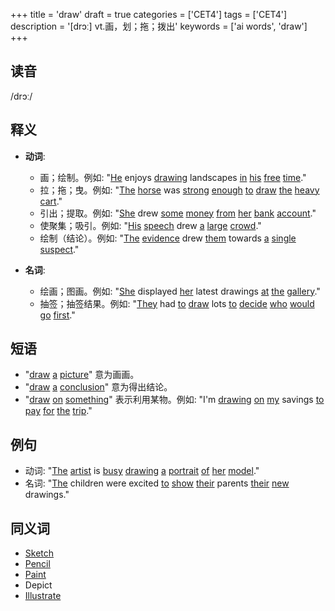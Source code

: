 +++
title = 'draw'
draft = true
categories = ['CET4']
tags = ['CET4']
description = '[drɔː] vt.画，划；拖；拨出'
keywords = ['ai words', 'draw']
+++

## 读音
/drɔː/

## 释义
- **动词**:
  - 画；绘制。例如: "[He](/zh/post/he/) enjoys [drawing](/zh/post/drawing/) landscapes [in](/zh/post/in/) [his](/zh/post/his/) [free](/zh/post/free/) [time](/zh/post/time/)."
  - 拉；拖；曳。例如: "[The](/zh/post/the/) [horse](/zh/post/horse/) was [strong](/zh/post/strong/) [enough](/zh/post/enough/) [to](/zh/post/to/) [draw](/zh/post/draw/) [the](/zh/post/the/) [heavy](/zh/post/heavy/) [cart](/zh/post/cart/)."
  - 引出；提取。例如: "[She](/zh/post/she/) drew [some](/zh/post/some/) [money](/zh/post/money/) [from](/zh/post/from/) [her](/zh/post/her/) [bank](/zh/post/bank/) [account](/zh/post/account/)."
  - 使聚集；吸引。例如: "[His](/zh/post/his/) [speech](/zh/post/speech/) drew [a](/zh/post/a/) [large](/zh/post/large/) [crowd](/zh/post/crowd/)."
  - 绘制（结论）。例如: "[The](/zh/post/the/) [evidence](/zh/post/evidence/) drew [them](/zh/post/them/) towards [a](/zh/post/a/) [single](/zh/post/single/) [suspect](/zh/post/suspect/)."

- **名词**:
  - 绘画；图画。例如: "[She](/zh/post/she/) displayed [her](/zh/post/her/) latest drawings [at](/zh/post/at/) [the](/zh/post/the/) [gallery](/zh/post/gallery/)."
  - 抽签；抽签结果。例如: "[They](/zh/post/they/) had [to](/zh/post/to/) [draw](/zh/post/draw/) lots [to](/zh/post/to/) [decide](/zh/post/decide/) [who](/zh/post/who/) [would](/zh/post/would/) [go](/zh/post/go/) [first](/zh/post/first/)."

## 短语
- "[draw](/zh/post/draw/) [a](/zh/post/a/) [picture](/zh/post/picture/)" 意为画画。
- "[draw](/zh/post/draw/) [a](/zh/post/a/) [conclusion](/zh/post/conclusion/)" 意为得出结论。
- "[draw](/zh/post/draw/) [on](/zh/post/on/) [something](/zh/post/something/)" 表示利用某物。例如: "I'm [drawing](/zh/post/drawing/) [on](/zh/post/on/) [my](/zh/post/my/) savings [to](/zh/post/to/) [pay](/zh/post/pay/) [for](/zh/post/for/) [the](/zh/post/the/) [trip](/zh/post/trip/)."

## 例句
- 动词: "[The](/zh/post/the/) [artist](/zh/post/artist/) is [busy](/zh/post/busy/) [drawing](/zh/post/drawing/) [a](/zh/post/a/) [portrait](/zh/post/portrait/) [of](/zh/post/of/) [her](/zh/post/her/) [model](/zh/post/model/)."
- 名词: "[The](/zh/post/the/) children were excited [to](/zh/post/to/) [show](/zh/post/show/) [their](/zh/post/their/) parents [their](/zh/post/their/) [new](/zh/post/new/) drawings."

## 同义词
- [Sketch](/zh/post/sketch/)
- [Pencil](/zh/post/pencil/)
- [Paint](/zh/post/paint/)
- Depict
- [Illustrate](/zh/post/illustrate/)
